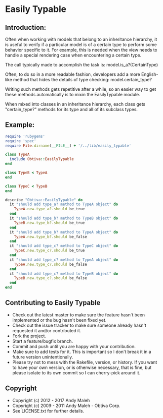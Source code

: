 # Easily Typable

## Introduction:

Often when working with models that belong to an inheritance hierarchy, it is
useful to verify if a particular model is of a certain type to perform some
behavior specific to it. For example, this is needed when the view needs to
handle a special rendering case when encountering a certain type.

The call typically made to accomplish the task is: model.is_a?(CertainType)

Often, to do so in a more readable fashion, developers add a more English-like
method that hides the details of type checking: model.certain_type?

Writing such methods gets repetitive after a while, so an easier way to get
these methods automatically is to mixin the EasilyTypable module.

When mixed into classes in an inheritance hierarchy, each class gets
"certain_type?" methods for its type and all of its subclass types.

## Example:

```ruby
require 'rubygems'
require 'spec'
require File.dirname(__FILE__) + '/../lib/easily_typable'

class TypeA
  include Obtiva::EasilyTypable
end

class TypeB < TypeA
end

class TypeC < TypeB
end

describe "Obtiva::EasilyTypable" do
  it "should add type_a? method to TypeA object" do
    TypeA.new.type_a?.should be_true
  end
  it "should add type_b? method to TypeB object" do
    TypeB.new.type_b?.should be_true
  end
  it "should add type_b? method to TypeA object" do
    TypeA.new.type_b?.should be_false
  end
  it "should add type_c? method to TypeC object" do
    TypeC.new.type_c?.should be_true
  end
  it "should add type_c? method to TypeA object" do
    TypeA.new.type_c?.should be_false
  end
  it "should add type_c? method to TypeB object" do
    TypeB.new.type_c?.should be_false
  end
end
```

## Contributing to Easily Typable

 * Check out the latest master to make sure the feature hasn't been implemented or the bug hasn't been fixed yet.
 * Check out the issue tracker to make sure someone already hasn't requested it and/or contributed it.
 * Fork the project.
 * Start a feature/bugfix branch.
 * Commit and push until you are happy with your contribution.
 * Make sure to add tests for it. This is important so I don't break it in a future version unintentionally.
 * Please try not to mess with the Rakefile, version, or history. If you want to have your own version, or is otherwise necessary, that is fine, but please isolate to its own commit so I can cherry-pick around it.

## Copyright

 * Copyright (c) 2012 - 2017 Andy Maleh
 * Copyright (c) 2009 - 2011 Andy Maleh - Obtiva Corp.
 * See LICENSE.txt for further details.
